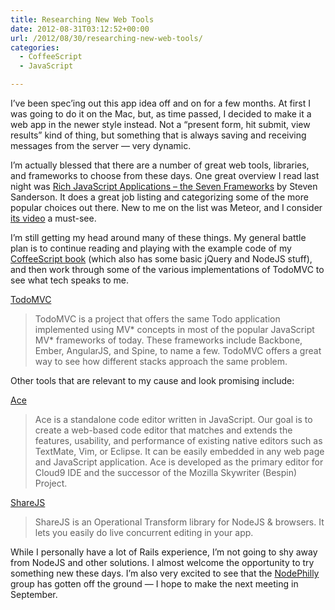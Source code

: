 ```yaml
---
title: Researching New Web Tools
date: 2012-08-31T03:12:52+00:00
url: /2012/08/30/researching-new-web-tools/
categories:
  - CoffeeScript
  - JavaScript

---
```

I&#8217;ve been spec&#8217;ing out this app idea off and on for a few months. At first I was going to do it on the Mac, but, as time passed, I decided to make it a web app in the newer style instead. Not a &#8220;present form, hit submit, view results&#8221; kind of thing, but something that is always saving and receiving messages from the server &#8212; very dynamic.

I&#8217;m actually blessed that there are a number of great web tools, libraries, and frameworks to choose from these days. One great overview I read last night was [Rich JavaScript Applications – the Seven Frameworks][1] by Steven Sanderson. It does a great job listing and categorizing some of the more popular choices out there. New to me on the list was Meteor, and I consider [its video][2] a must-see.

I&#8217;m still getting my head around many of these things. My general battle plan is to continue reading and playing with the example code of my [CoffeeScript book][3] (which also has some basic jQuery and NodeJS stuff), and then work through some of the various implementations of TodoMVC to see what tech speaks to me.

[TodoMVC][4]

> TodoMVC is a project that offers the same Todo application implemented using MV\* concepts in most of the popular JavaScript MV\* frameworks of today. These frameworks include Backbone, Ember, AngularJS, and Spine, to name a few. TodoMVC offers a great way to see how different stacks approach the same problem.

Other tools that are relevant to my cause and look promising include:

[Ace][5]

> Ace is a standalone code editor written in JavaScript. Our goal is to create a web-based code editor that matches and extends the features, usability, and performance of existing native editors such as TextMate, Vim, or Eclipse. It can be easily embedded in any web page and JavaScript application. Ace is developed as the primary editor for Cloud9 IDE and the successor of the Mozilla Skywriter (Bespin) Project.

[ShareJS][6]

> ShareJS is an Operational Transform library for NodeJS & browsers. It lets you easily do live concurrent editing in your app.

While I personally have a lot of Rails experience, I&#8217;m not going to shy away from NodeJS and other solutions. I almost welcome the opportunity to try something new these days. I&#8217;m also very excited to see that the [NodePhilly][7] group has gotten off the ground &#8212; I hope to make the next meeting in September.

 [1]: http://blog.stevensanderson.com/2012/08/01/rich-javascript-applications-the-seven-frameworks-throne-of-js-2012/
 [2]: http://www.meteor.com/screencast
 [3]: http://pragprog.com/book/tbcoffee/coffeescript
 [4]: http://todomvc.com/
 [5]: http://ace.ajax.org/
 [6]: http://sharejs.org/
 [7]: http://node.ph/